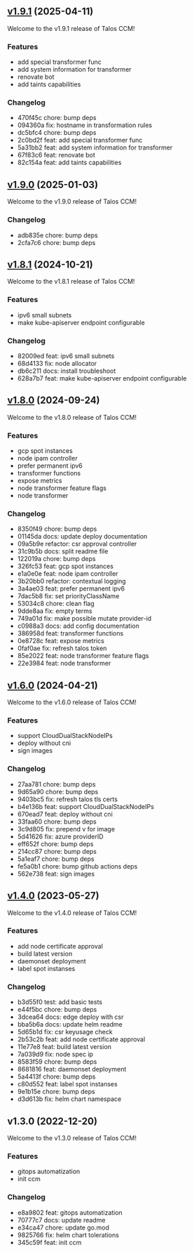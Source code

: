 
<a name="v1.9.1"></a>
## [v1.9.1](https://github.com/siderolabs/talos-cloud-controller-manager/compare/v1.9.0...v1.9.1) (2025-04-11)

Welcome to the v1.9.1 release of Talos CCM!

### Features
- add special transformer func
- add system information for transformer
- renovate bot
- add taints capabilities

### Changelog

* 470f45c chore: bump deps
* 094360a fix: hostname in transformation rules
* dc5bfc4 chore: bump deps
* 2c0bd2f feat: add special transformer func
* 5a31bb2 feat: add system information for transformer
* 67f83c6 feat: renovate bot
* 82c154a feat: add taints capabilities

<a name="v1.9.0"></a>
## [v1.9.0](https://github.com/siderolabs/talos-cloud-controller-manager/compare/v1.8.1...v1.9.0) (2025-01-03)

Welcome to the v1.9.0 release of Talos CCM!

### Changelog

* adb835e chore: bump deps
* 2cfa7c6 chore: bump deps

<a name="v1.8.1"></a>
## [v1.8.1](https://github.com/siderolabs/talos-cloud-controller-manager/compare/v1.8.0...v1.8.1) (2024-10-21)

Welcome to the v1.8.1 release of Talos CCM!

### Features
- ipv6 small subnets
- make kube-apiserver endpoint configurable

### Changelog

* 82009ed feat: ipv6 small subnets
* 68d4133 fix: node allocator
* db6c211 docs: install troubleshoot
* 628a7b7 feat: make kube-apiserver endpoint configurable

<a name="v1.8.0"></a>
## [v1.8.0](https://github.com/siderolabs/talos-cloud-controller-manager/compare/v1.6.0...v1.8.0) (2024-09-24)

Welcome to the v1.8.0 release of Talos CCM!

### Features
- gcp spot instances
- node ipam controller
- prefer permanent ipv6
- transformer functions
- expose metrics
- node transformer feature flags
- node transformer

### Changelog

* 8350f49 chore: bump deps
* 01145da docs: update deploy documentation
* 09a5b9e refactor: csr approval controller
* 31c9b5b docs: split readme file
* 122019a chore: bump deps
* 326fc53 feat: gcp spot instances
* e1a0e0e feat: node ipam controller
* 3b20bb0 refactor: contextual logging
* 3a4ae03 feat: prefer permanent ipv6
* 7dac5b8 fix: set priorityClassName
* 53034c8 chore: clean flag
* 9dde8aa fix: empty terms
* 749a01d fix: make possible mutate provider-id
* c0988a3 docs: add config documentation
* 386958d feat: transformer functions
* 0e8728c feat: expose metrics
* 0faf0ae fix: refresh talos token
* 85e2022 feat: node transformer feature flags
* 22e3984 feat: node transformer

<a name="v1.6.0"></a>
## [v1.6.0](https://github.com/siderolabs/talos-cloud-controller-manager/compare/v1.4.0...v1.6.0) (2024-04-21)

Welcome to the v1.6.0 release of Talos CCM!

### Features
- support CloudDualStackNodeIPs
- deploy without cni
- sign images

### Changelog

* 27aa781 chore: bump deps
* 9d65a90 chore: bump deps
* 9403bc5 fix: refresh talos tls certs
* b4e136b feat: support CloudDualStackNodeIPs
* 670ead7 feat: deploy without cni
* 33faa60 chore: bump deps
* 3c9d805 fix: prepend v for image
* 5d41626 fix: azure providerID
* eff652f chore: bump deps
* 214cc87 chore: bump deps
* 5a1eaf7 chore: bump deps
* fe5a0b1 chore: bump github actions deps
* 562e738 feat: sign images

<a name="v1.4.0"></a>
## [v1.4.0](https://github.com/siderolabs/talos-cloud-controller-manager/compare/v1.3.0...v1.4.0) (2023-05-27)

Welcome to the v1.4.0 release of Talos CCM!

### Features
- add node certificate approval
- build latest version
- daemonset deployment
- label spot instanses

### Changelog

* b3d55f0 test: add basic tests
* e44f5bc chore: bump deps
* 3dcea64 docs: edge deploy with csr
* bba5b6a docs: update helm readme
* 5d65b1d fix: csr keyusage check
* 2b53c2b feat: add node certificate approval
* 11e77e8 feat: build latest version
* 7a039d9 fix: node spec ip
* 8583f59 chore: bump deps
* 8681816 feat: daemonset deployment
* 5a4413f chore: bump deps
* c80d552 feat: label spot instanses
* 9e1b15e chore: bump deps
* d3d613b fix: helm chart namespace

<a name="v1.3.0"></a>
## v1.3.0 (2022-12-20)

Welcome to the v1.3.0 release of Talos CCM!

### Features
- gitops automatization
- init ccm

### Changelog

* e8a9802 feat: gitops automatization
* 70777c7 docs: update readme
* e34ca47 chore: update go.mod
* 9825766 fix: helm chart tolerations
* 345c59f feat: init ccm

